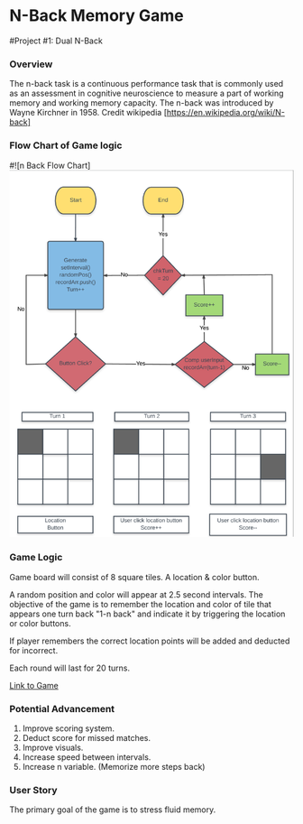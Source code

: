 # N-Back Memory Game

#Project #1: Dual N-Back

### Overview

The n-back task is a continuous performance task that is commonly used as an assessment in cognitive neuroscience to measure a part of working memory and working memory capacity. The n-back was introduced by Wayne Kirchner in 1958. Credit wikipedia [https://en.wikipedia.org/wiki/N-back]

### Flow Chart of Game logic
#![n Back Flow Chart]
<img src="/img/N-Back Flow Chart.png"/>

### Game Logic

Game board will consist of 8 square tiles. A location & color button.

A random position and color will appear at 2.5 second intervals. The objective of the game is to remember the location and color of tile that appears one turn back "1-n back" and indicate it by triggering the location or color buttons.  

If player remembers the correct location points will be added and deducted for incorrect.

Each round will last for 20 turns.

[Link to Game](https://subutai1175.github.io/project-1/)

### Potential Advancement
1. Improve scoring system.
2. Deduct score for missed matches.
3. Improve visuals.
4. Increase speed between intervals.
5. Increase n variable. (Memorize more steps back)

### User Story

The primary goal of the game is to stress fluid memory.
